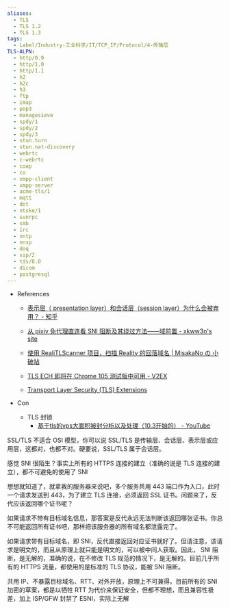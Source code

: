 ```yaml
---
aliases:
  - TLS
  - TLS 1.2
  - TLS 1.3
tags:
  - Label/Industry-工业科学/IT/TCP_IP/Protocol/4-传输层
TLS-ALPN:
  - http/0.9
  - http/1.0
  - http/1.1
  - h2
  - h2c
  - h3
  - ftp
  - imap
  - pop3
  - managesieve
  - spdy/1
  - spdy/2
  - spdy/3
  - stun.turn
  - stun.nat-discovery
  - webrtc
  - c-webrtc
  - coap
  - co
  - xmpp-client
  - xmpp-server
  - acme-tls/1
  - mqtt
  - dot
  - ntske/1
  - sunrpc
  - smb
  - irc
  - nntp
  - nnsp
  - doq
  - sip/2
  - tds/8.0
  - dicom
  - postgresql
---
```


- References
    - [表示层（ presentation layer）和会话层（session layer）为什么会被弃用？ - 知乎](https://www.zhihu.com/question/58798786)

    - [从 pixiv 免代理直连看 SNI 阻断及其绕过方法——域前置 - xkww3n's site](https://www.xkww3n.cyou/2020/05/01/sni-blocking-and-domain-fronting/)
    - [使用 RealiTLScanner 项目，扫描 Reality 的回落域名 | MisakaNo の 小破站](https://blog.misaka.rest/2023/07/16/scan-reality-dest-domain/)
    - [TLS ECH 即将在 Chrome 105 测试版中可用 - V2EX](https://v2ex.com/t/870663)
    - [Transport Layer Security (TLS) Extensions](https://www.iana.org/assignments/tls-extensiontype-values/tls-extensiontype-values.xhtml#alpn-protocol-ids)

- Con
    - TLS 封锁
        - [基于tls的vps大面积被封分析以及处理（10.3开始的） - YouTube](https://www.youtube.com/watch?v=3ddqrMlWubI)

SSL/TLS 不适合 OSI 模型，你可以说 SSL/TLS 是传输层、会话层、表示层或应用层，这都对，也都不对。硬要说，SSL/TLS 属于会话层。




感觉 SNI 很陌生？事实上所有的 HTTPS 连接的建立（准确的说是 TLS 连接的建立），都不可避免的使用了 SNI

想想就知道了，就拿我的服务器来说吧，多个服务共用 443 端口作为入口，此时一个请求发送到 443，为了建立 TLS 连接，必须返回 SSL 证书。问题来了，反代应该返回哪个证书呢？

如果请求不带有目标域名信息，那答案是反代永远无法判断该返回哪张证书。你总不可能返回所有证书吧，那样把该服务器的所有域名都泄露完了。

如果请求带有目标域名，即 SNI，反代直接返回对应证书就好了。但请注意，该请求是明文的，而且从原理上就只能是明文的，可以被中间人获取。因此， SNI 阻断，是无解的，准确的说，在不修改 TLS 规范的情况下，是无解的。目前几乎所有的 HTTPS 流量，都使用的是标准的 TLS 协议，能被 SNI 阻断。

共用 IP、不暴露目标域名、RTT、对外开放，原理上不可兼得。目前所有的 SNI 加密的草案，都是以牺牲 RTT 为代价来保证安全，但都不理想，而且兼容性极差，加上 ISP/GFW 封禁了 ESNI，实际上无解
